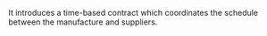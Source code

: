 It introduces a time-based contract which coordinates the schedule between the manufacture and suppliers.
